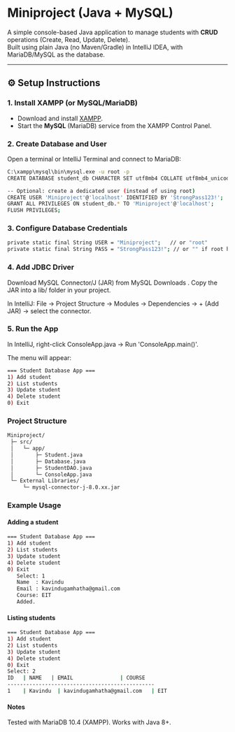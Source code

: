 # Miniproject (Java + MySQL)

A simple console-based Java application to manage students with **CRUD** operations (Create, Read, Update, Delete).  
Built using plain Java (no Maven/Gradle) in IntelliJ IDEA, with MariaDB/MySQL as the database.

---

## ⚙️ Setup Instructions

### 1. Install XAMPP (or MySQL/MariaDB)
- Download and install [XAMPP](https://www.apachefriends.org/).
- Start the **MySQL** (MariaDB) service from the XAMPP Control Panel.

### 2. Create Database and User
Open a terminal or IntelliJ Terminal and connect to MariaDB:
```bash
C:\xampp\mysql\bin\mysql.exe -u root -p
CREATE DATABASE student_db CHARACTER SET utf8mb4 COLLATE utf8mb4_unicode_ci;

-- Optional: create a dedicated user (instead of using root)
CREATE USER 'Miniproject'@'localhost' IDENTIFIED BY 'StrongPass123!';
GRANT ALL PRIVILEGES ON student_db.* TO 'Miniproject'@'localhost';
FLUSH PRIVILEGES;
```
### 3. Configure Database Credentials
```bash
private static final String USER = "Miniproject";   // or "root"
private static final String PASS = "StrongPass123!"; // or "" if root has no password
```
### 4. Add JDBC Driver

Download MySQL Connector/J (JAR) from MySQL Downloads
.
Copy the JAR into a lib/ folder in your project.

In IntelliJ:
File → Project Structure → Modules → Dependencies → + (Add JAR) → select the connector.

### 5. Run the App

In IntelliJ, right-click ConsoleApp.java → Run 'ConsoleApp.main()'.

The menu will appear:
```bash
=== Student Database App ===
1) Add student
2) List students
3) Update student
4) Delete student
0) Exit
```
### Project Structure
```bash
Miniproject/
 ├─ src/
 │   └─ app/
 │       ├─ Student.java
 │       ├─ Database.java
 │       ├─ StudentDAO.java
 │       └─ ConsoleApp.java
 └─ External Libraries/
     └─ mysql-connector-j-8.0.xx.jar

```
### Example Usage
#### Adding a student
```bash
=== Student Database App ===
1) Add student
2) List students
3) Update student
4) Delete student
0) Exit
   Select: 1
   Name  : Kavindu
   Email : kavindugamhatha@gmail.com
   Course: EIT
   Added.
```
#### Listing students
```bash
=== Student Database App ===
1) Add student
2) List students
3) Update student
4) Delete student
0) Exit
Select: 2
ID   | NAME   | EMAIL               | COURSE
-----------------------------------------------
1    | Kavindu  | kavindugamhatha@gmail.com   | EIT

```
#### Notes

Tested with MariaDB 10.4 (XAMPP).
Works with Java 8+.
